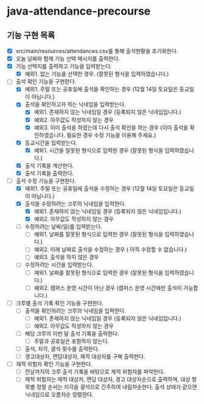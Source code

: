 # java-attendance-precourse

## 기능 구현 목록

- [x] src/main/resources/attendances.csv를 통해 출석현황을 초기화한다.
- [x] 오늘 날짜와 함께 기능 선택 메시지를 출력한다.
- [x] 기능 선택지를 출력하고 기능을 입력받는다.
    - [x] 예외1. 없는 기능을 선택한 경우. (잘못된 형식을 입력하였습니다.)
- [ ] 출석 확인 기능을 구현한다.
    - [x] 예외1. 주말 또는 공휴일에 출석을 확인하는 경우 (12월 14일 토요일은 등교일이 아닙니다.)
    - [x] 출석을 확인하고자 하는 닉네임을 입력받는다.
        - [x] 예외1. 존재하지 않는 닉네임일 경우 (등록되지 않은 닉네임입니다.)
        - [x] 예외2. 아무값도 작성하지 않는 경우
        - [x] 예외3. 이미 출석을 하였는데 다시 출석 확인을 하는 경우 (이미 출석을 확인하였습니다. 필요한 경우 수정 기능을 이용해 주세요.)
    - [x] 등교시간을 입력받는다.
        - [x] 예외1. 시간을 잘못된 형식으로 입력한 경우 (잘못된 형식을 입력하였습니다.)
    - [x] 출석 기록을 계산한다.
    - [x] 출석 기록을 출력한다.
- [ ] 출석 수정 기능을 구현한다.
    - [x] 예외1. 주말 또는 공휴일에 출석을 수정하는 경우 (12월 14일 토요일은 등교일이 아닙니다.)
    - [x] 출석을 수정하려는 크루의 닉네임을 입력한다.
        - [x] 예외1. 존재하지 않는 닉네임일 경우 (등록되지 않은 닉네임입니다.)
        - [x] 예외2. 아무값도 작성하지 않는 경우
    - [ ] 수정하려는 날짜(일)를 입력받는다.
        - [ ] 예외1. 날짜를 잘못된 형식으로 입력한 경우 (잘못된 형식을 입력하였습니다.)
        - [ ] 예외2. 미래 날짜로 출석을 수정하는 경우 ( 아직 수정할 수 없습니다.)
        - [ ] 예외3. 출석을 하지 않은 경우
    - [ ] 수정하려는 시간을 입력받는다.
        - [ ] 예외1. 날짜를 잘못된 형식으로 입력한 경우 (잘못된 형식을 입력하였습니다.)
        - [ ] 예외2. 캠퍼스 운영 시간이 아닌 경우 (캠퍼스 운영 시간에만 출석이 가능합니다.)
- [ ] 크루별 출석 기록 확인 기능을 구현한다.
    - [ ] 출석을 확인하려는 크루의 닉네임을 입력한다.
        - [ ] 예외1. 존재하지 않는 닉네임일 경우 (등록되지 않은 닉네임입니다.)
        - [ ] 예외2. 아무값도 작성하지 않는 경우
    - [ ] 해당 크루의 이번 달 출석 기록을 출력한다.
        - [ ] 주말과 공휴일은 포함하지 않는다.
    - [ ] 출석, 지각, 결석 횟수를 출력한다.
    - [ ] 경고대상자, 면담대상자, 재적 대상자를 구해 출력한다.
- [ ] 재적 위험자 확인 기능을 구현한다.
    - [ ] 전날까지의 크루 출석 기록을 바탕으로 제적 위험자를 파악한다.
    - [ ] 제적 위험자는 제적 대상자, 면담 대상자, 경고 대상자순으로 출력하며, 대상 항목별 정렬 순서는 지각을 결석으로 간주하여 내림차순한다. 출석 상태가 같으면 닉네임으로 오름차순 정렬한다.